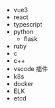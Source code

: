 - vue3
- react
- typescript
- python
    - flask
- ruby
- c
- c++
- vscode 插件
- k8s
- docker
- ELK
- etcd